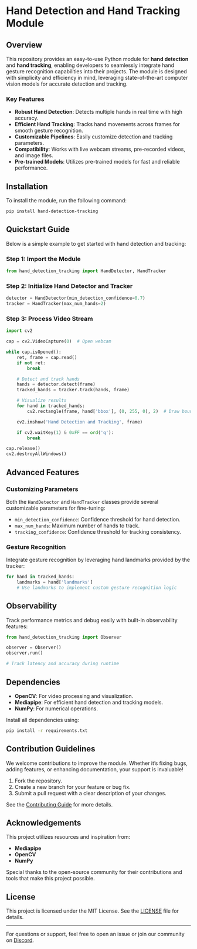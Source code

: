 # Hand Detection and Hand Tracking Module

## Overview
This repository provides an easy-to-use Python module for **hand detection** and **hand tracking**, enabling developers to seamlessly integrate hand gesture recognition capabilities into their projects. The module is designed with simplicity and efficiency in mind, leveraging state-of-the-art computer vision models for accurate detection and tracking.

### Key Features
- **Robust Hand Detection**: Detects multiple hands in real time with high accuracy.
- **Efficient Hand Tracking**: Tracks hand movements across frames for smooth gesture recognition.
- **Customizable Pipelines**: Easily customize detection and tracking parameters.
- **Compatibility**: Works with live webcam streams, pre-recorded videos, and image files.
- **Pre-trained Models**: Utilizes pre-trained models for fast and reliable performance.

## Installation

To install the module, run the following command:
```bash
pip install hand-detection-tracking
```

## Quickstart Guide

Below is a simple example to get started with hand detection and tracking:

### Step 1: Import the Module
```python
from hand_detection_tracking import HandDetector, HandTracker
```

### Step 2: Initialize Hand Detector and Tracker
```python
detector = HandDetector(min_detection_confidence=0.7)
tracker = HandTracker(max_num_hands=2)
```

### Step 3: Process Video Stream
```python
import cv2

cap = cv2.VideoCapture(0)  # Open webcam

while cap.isOpened():
    ret, frame = cap.read()
    if not ret:
        break

    # Detect and track hands
    hands = detector.detect(frame)
    tracked_hands = tracker.track(hands, frame)

    # Visualize results
    for hand in tracked_hands:
        cv2.rectangle(frame, hand['bbox'], (0, 255, 0), 2)  # Draw bounding box

    cv2.imshow('Hand Detection and Tracking', frame)

    if cv2.waitKey(1) & 0xFF == ord('q'):
        break

cap.release()
cv2.destroyAllWindows()
```

## Advanced Features

### Customizing Parameters
Both the `HandDetector` and `HandTracker` classes provide several customizable parameters for fine-tuning:
- `min_detection_confidence`: Confidence threshold for hand detection.
- `max_num_hands`: Maximum number of hands to track.
- `tracking_confidence`: Confidence threshold for tracking consistency.

### Gesture Recognition
Integrate gesture recognition by leveraging hand landmarks provided by the tracker:
```python
for hand in tracked_hands:
    landmarks = hand['landmarks']
    # Use landmarks to implement custom gesture recognition logic
```

## Observability
Track performance metrics and debug easily with built-in observability features:
```python
from hand_detection_tracking import Observer

observer = Observer()
observer.run()

# Track latency and accuracy during runtime
```

## Dependencies
- **OpenCV**: For video processing and visualization.
- **Mediapipe**: For efficient hand detection and tracking models.
- **NumPy**: For numerical operations.

Install all dependencies using:
```bash
pip install -r requirements.txt
```

## Contribution Guidelines
We welcome contributions to improve the module. Whether it’s fixing bugs, adding features, or enhancing documentation, your support is invaluable!

1. Fork the repository.
2. Create a new branch for your feature or bug fix.
3. Submit a pull request with a clear description of your changes.

See the [Contributing Guide](CONTRIBUTING.md) for more details.

## Acknowledgements
This project utilizes resources and inspiration from:
- **Mediapipe**
- **OpenCV**
- **NumPy**

Special thanks to the open-source community for their contributions and tools that make this project possible.

## License
This project is licensed under the MIT License. See the [LICENSE](LICENSE) file for details.

---

For questions or support, feel free to open an issue or join our community on [Discord](#).

